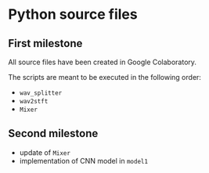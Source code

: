 # Python source files
## First milestone

All source files have been created in Google Colaboratory.

The scripts are meant to be executed in the following order:
- `wav_splitter`
- `wav2stft`
- `Mixer`

## Second milestone

- update of `Mixer`
- implementation of CNN model in `model1`
